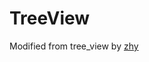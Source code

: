 # TreeView
 Modified from tree_view by [zhy]( http://blog.csdn.net/lmj623565791/article/details/40212367)   

